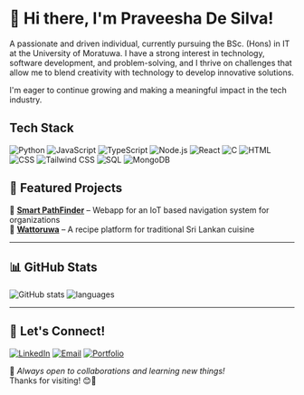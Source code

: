 # 👋 Hi there, I'm Praveesha De Silva!
  
 A passionate and driven individual, currently pursuing the BSc. (Hons) in IT at the University of Moratuwa. I have a strong interest in technology, software development, and problem-solving, and I thrive on challenges that allow me to blend creativity with technology to develop innovative solutions. 

I'm eager to continue growing and making a meaningful impact in the tech industry.
 

## Tech Stack
![Python](https://img.shields.io/badge/Python-3776AB?style=for-the-badge&logo=python&logoColor=white)
![JavaScript](https://img.shields.io/badge/JavaScript-F7DF1E?style=for-the-badge&logo=javascript&logoColor=black)
![TypeScript](https://img.shields.io/badge/TypeScript-3178C6?style=for-the-badge&logo=typescript&logoColor=white)
![Node.js](https://img.shields.io/badge/Node.js-339933?style=for-the-badge&logo=node.js&logoColor=white)
![React](https://img.shields.io/badge/React-61DAFB?style=for-the-badge&logo=react&logoColor=black)
![C](https://img.shields.io/badge/C-A8B9CC?style=for-the-badge&logo=c&logoColor=white)
![HTML](https://img.shields.io/badge/HTML-E34F26?style=for-the-badge&logo=html5&logoColor=white)
![CSS](https://img.shields.io/badge/CSS-1572B6?style=for-the-badge&logo=css3&logoColor=white)
![Tailwind CSS](https://img.shields.io/badge/Tailwind%20CSS-06B6D4?style=for-the-badge&logo=tailwind-css&logoColor=white)
![SQL](https://img.shields.io/badge/SQL-003B57?style=for-the-badge&logo=postgresql&logoColor=white)
![MongoDB](https://img.shields.io/badge/MongoDB-47A248?style=for-the-badge&logo=mongodb&logoColor=white)

## 📌 Featured Projects
🔹 **[Smart PathFinder](#)** – Webapp for an IoT based navigation system for organizations <br/>
🔹 **[Wattoruwa](#)** – A recipe platform for traditional Sri Lankan cuisine

---

## 📊 GitHub Stats
<img align="center" src="https://github-readme-stats.vercel.app/api?username=praveesha&show_icons=true&include_all_commits=true&theme=dracula" alt="GitHub stats" />
<img align="center" src="https://github-readme-stats.vercel.app/api/top-langs/?username=praveesha&&exclude_repo=gnomezgrave&layout=compact&theme=dracula" alt="languages"/>

---

## 📢 Let's Connect!
[![LinkedIn](https://img.shields.io/badge/LinkedIn-0A66C2?style=for-the-badge&logo=linkedin&logoColor=white)](https://www.linkedin.com/in/praveesha-de-silva-2a43a9277/)
[![Email](https://img.shields.io/badge/Email-D14836?style=for-the-badge&logo=gmail&logoColor=white)](mailto:praveeshadesilva.com)
[![Portfolio](https://img.shields.io/badge/Portfolio-000000?style=for-the-badge&logo=vercel&logoColor=white)](https://your-portfolio.com)

🌟 *Always open to collaborations and learning new things!*  
Thanks for visiting! 😊🚀

